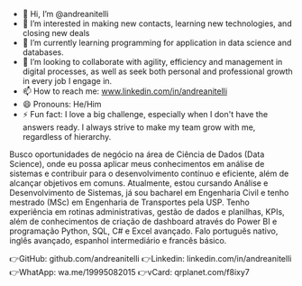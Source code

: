 - 👋 Hi, I’m @andreanitelli
- 👀 I’m interested in making new contacts, learning new technologies, and closing new deals
- 🌱 I’m currently learning programming for application in data science and databases.
- 💞️ I’m looking to collaborate with agility, efficiency and management in digital processes, as well as seek both personal and professional growth in every job I engage in.
- 📫 How to reach me: www.linkedin.com/in/andreanitelli
- 😄 Pronouns: He/Him
- ⚡ Fun fact: I love a big challenge, especially when I don't have the answers ready. I always strive to make my team grow with me, regardless of hierarchy.

Busco oportunidades de negócio na área de Ciência de Dados (Data Science), onde eu possa aplicar meus conhecimentos em análise de sistemas e contribuir para o desenvolvimento contínuo e eficiente, além de alcançar objetivos em comuns. Atualmente, estou cursando Análise e Desenvolvimento de Sistemas, já sou bacharel em Engenharia Civil e tenho mestrado (MSc) em Engenharia de Transportes pela USP. Tenho experiência em rotinas administrativas, gestão de dados e planilhas, KPIs, além de conhecimentos de criação de dashboard através do Power BI e programação Python, SQL, C# e Excel avançado. Falo português nativo, inglês avançado, espanhol intermediário e francês básico.

  👉GitHub: github.com/andreanitelli
  👉Linkedin: linkedin.com/in/andreanitelli
  👉WhatApp: wa.me/19995082015
  👉vCard: qrplanet.com/f8ixy7

<!---
andreanitelli/andreanitelli is a ✨ special ✨ repository because its `README.md` (this file) appears on your GitHub profile.
You can click the Preview link to take a look at your changes.
--->

